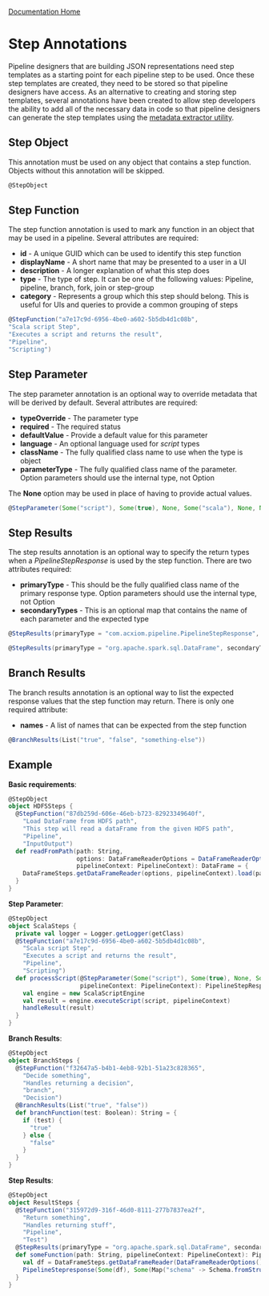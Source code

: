 [Documentation Home](readme.md)

# Step Annotations
Pipeline designers that are building JSON representations need step templates as a starting point for each pipeline step
to be used. Once these step templates are created, they need to be stored so that pipeline designers have access. As an
alternative to creating and storing step templates, several annotations have been created to allow step developers the 
ability to add all of the necessary data in code so that pipeline designers can generate the step templates using the 
[metadata extractor utility](metadata-extractor.md).

## Step Object
This annotation must be used on any object that contains a step function. Objects without this annotation will be skipped.

```scala
@StepObject
```

## Step Function
The step function annotation is used to mark any function in an object that may be used in a pipeline. Several attributes
are required:

* **id** - A unique GUID which can be used to identify this step function
* **displayName** - A short name that may be presented to a user in a UI
* **description** - A longer explanation of what this step does
* **type** - The type of step. It can be one of the following values: Pipeline, pipeline, branch, fork, join or step-group
* **category** - Represents a group which this step should belong. This is useful for UIs and queries to provide a common grouping of steps

```scala
@StepFunction("a7e17c9d-6956-4be0-a602-5b5db4d1c08b",
"Scala script Step",
"Executes a script and returns the result",
"Pipeline",
"Scripting")
```

## Step Parameter
The step parameter annotation is an optional way to override metadata that will be derived by default. Several attributes
are required:

* **typeOverride** - The parameter type
* **required** - The required status
* **defaultValue** - Provide a default value for this parameter
* **language** - An optional language used for *script* types
* **className** - The fully qualified class name to use when the type is object
* **parameterType** - The fully qualified class name of the parameter. Option parameters should use the internal type, not Option

The **None** option may be used in place of having to provide actual values.

```scala
@StepParameter(Some("script"), Some(true), None, Some("scala"), None, None) script: String
```

## Step Results
The step results annotation is an optional way to specify the return types when a *PipelineStepResponse* is used by the
step function. There are two attributes required:

* **primaryType** - This should be the fully qualified class name of the primary response type. Option parameters should use the internal type, not Option
* **secondaryTypes** - This is an optional map that contains the name of each parameter and the expected type

```scala
@StepResults(primaryType = "com.acxiom.pipeline.PipelineStepResponse", secondaryTypes = None)
```

```scala
@StepResults(primaryType = "org.apache.spark.sql.DataFrame", secondaryTypes = Map("schema" -> "com.acxiom.pipeline.steps.Schema"))
```

## Branch Results
The branch results annotation is an optional way to list the expected response values that the step function may return.
There is only one required attribute:

* **names** - A list of names that can be expected from the step function

```scala
@BranchResults(List("true", "false", "something-else"))
```

## Example

**Basic requirements**:
```scala
@StepObject
object HDFSSteps {
  @StepFunction("87db259d-606e-46eb-b723-82923349640f",
    "Load DataFrame from HDFS path",
    "This step will read a dataFrame from the given HDFS path",
    "Pipeline",
    "InputOutput")
  def readFromPath(path: String,
                   options: DataFrameReaderOptions = DataFrameReaderOptions(),
                   pipelineContext: PipelineContext): DataFrame = {
    DataFrameSteps.getDataFrameReader(options, pipelineContext).load(path)
  }
}
```

**Step Parameter**:
```scala
@StepObject
object ScalaSteps {
  private val logger = Logger.getLogger(getClass)
  @StepFunction("a7e17c9d-6956-4be0-a602-5b5db4d1c08b",
    "Scala script Step",
    "Executes a script and returns the result",
    "Pipeline",
    "Scripting")
  def processScript(@StepParameter(Some("script"), Some(true), None, Some("scala"), None, None) script: String,
                    pipelineContext: PipelineContext): PipelineStepResponse = {
    val engine = new ScalaScriptEngine
    val result = engine.executeScript(script, pipelineContext)
    handleResult(result)
  }
}
```

**Branch Results**:
```scala
@StepObject
object BranchSteps {
  @StepFunction("f32647a5-b4b1-4eb8-92b1-51a23c828365",
    "Decide something",
    "Handles returning a decision",
    "branch",
    "Decision")
  @BranchResults(List("true", "false"))
  def branchFunction(test: Boolean): String = {
    if (test) {
      "true"
    } else {
      "false"
    } 
  }
}
```

**Step Results**:
```scala
@StepObject
object ResultSteps {
  @StepFunction("315972d9-316f-46d0-8111-277b7837ea2f",
    "Return something",
    "Handles returning stuff",
    "Pipeline",
    "Test")
  @StepResults(primaryType = "org.apache.spark.sql.DataFrame", secondaryTypes = Map("schema" -> "com.acxiom.pipeline.steps.Schema"))
  def someFunction(path: String, pipelineContext: PipelineContext): PipelineStepResponse = {
    val df = DataFrameSteps.getDataFrameReader(DataFrameReaderOptions(), pipelineContext).load(path)
    PipelineStepresponse(Some(df), Some(Map("schema" -> Schema.fromStructType(df.schema))))
  }
}
```
